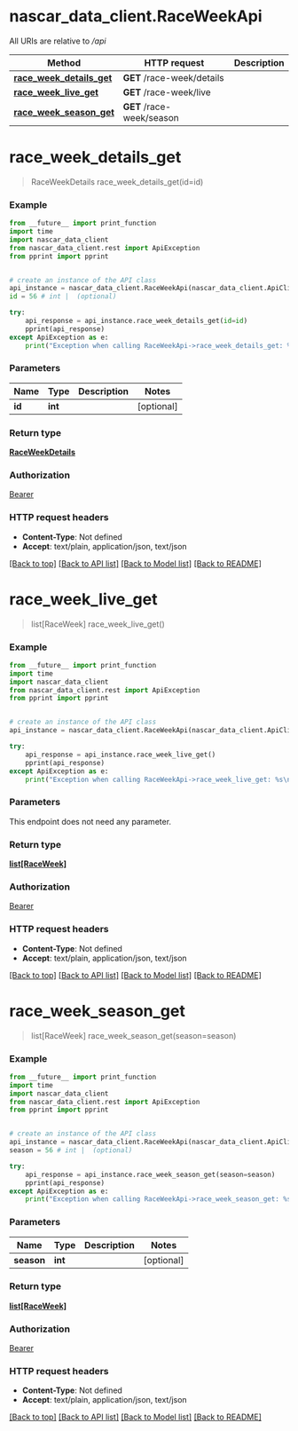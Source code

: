 # nascar_data_client.RaceWeekApi

All URIs are relative to */api*

Method | HTTP request | Description
------------- | ------------- | -------------
[**race_week_details_get**](RaceWeekApi.md#race_week_details_get) | **GET** /race-week/details | 
[**race_week_live_get**](RaceWeekApi.md#race_week_live_get) | **GET** /race-week/live | 
[**race_week_season_get**](RaceWeekApi.md#race_week_season_get) | **GET** /race-week/season | 

# **race_week_details_get**
> RaceWeekDetails race_week_details_get(id=id)



### Example
```python
from __future__ import print_function
import time
import nascar_data_client
from nascar_data_client.rest import ApiException
from pprint import pprint


# create an instance of the API class
api_instance = nascar_data_client.RaceWeekApi(nascar_data_client.ApiClient(configuration))
id = 56 # int |  (optional)

try:
    api_response = api_instance.race_week_details_get(id=id)
    pprint(api_response)
except ApiException as e:
    print("Exception when calling RaceWeekApi->race_week_details_get: %s\n" % e)
```

### Parameters

Name | Type | Description  | Notes
------------- | ------------- | ------------- | -------------
 **id** | **int**|  | [optional] 

### Return type

[**RaceWeekDetails**](RaceWeekDetails.md)

### Authorization

[Bearer](../README.md#Bearer)

### HTTP request headers

 - **Content-Type**: Not defined
 - **Accept**: text/plain, application/json, text/json

[[Back to top]](#) [[Back to API list]](../README.md#documentation-for-api-endpoints) [[Back to Model list]](../README.md#documentation-for-models) [[Back to README]](../README.md)

# **race_week_live_get**
> list[RaceWeek] race_week_live_get()



### Example
```python
from __future__ import print_function
import time
import nascar_data_client
from nascar_data_client.rest import ApiException
from pprint import pprint


# create an instance of the API class
api_instance = nascar_data_client.RaceWeekApi(nascar_data_client.ApiClient(configuration))

try:
    api_response = api_instance.race_week_live_get()
    pprint(api_response)
except ApiException as e:
    print("Exception when calling RaceWeekApi->race_week_live_get: %s\n" % e)
```

### Parameters
This endpoint does not need any parameter.

### Return type

[**list[RaceWeek]**](RaceWeek.md)

### Authorization

[Bearer](../README.md#Bearer)

### HTTP request headers

 - **Content-Type**: Not defined
 - **Accept**: text/plain, application/json, text/json

[[Back to top]](#) [[Back to API list]](../README.md#documentation-for-api-endpoints) [[Back to Model list]](../README.md#documentation-for-models) [[Back to README]](../README.md)

# **race_week_season_get**
> list[RaceWeek] race_week_season_get(season=season)



### Example
```python
from __future__ import print_function
import time
import nascar_data_client
from nascar_data_client.rest import ApiException
from pprint import pprint


# create an instance of the API class
api_instance = nascar_data_client.RaceWeekApi(nascar_data_client.ApiClient(configuration))
season = 56 # int |  (optional)

try:
    api_response = api_instance.race_week_season_get(season=season)
    pprint(api_response)
except ApiException as e:
    print("Exception when calling RaceWeekApi->race_week_season_get: %s\n" % e)
```

### Parameters

Name | Type | Description  | Notes
------------- | ------------- | ------------- | -------------
 **season** | **int**|  | [optional] 

### Return type

[**list[RaceWeek]**](RaceWeek.md)

### Authorization

[Bearer](../README.md#Bearer)

### HTTP request headers

 - **Content-Type**: Not defined
 - **Accept**: text/plain, application/json, text/json

[[Back to top]](#) [[Back to API list]](../README.md#documentation-for-api-endpoints) [[Back to Model list]](../README.md#documentation-for-models) [[Back to README]](../README.md)

